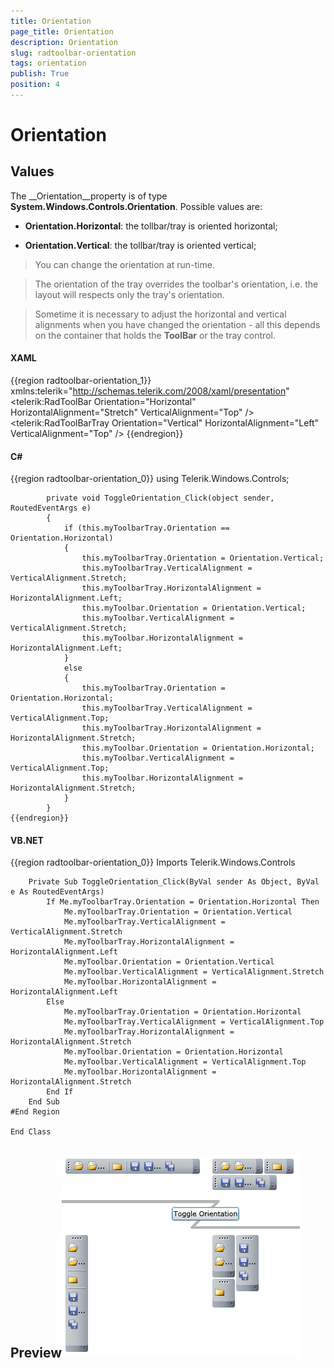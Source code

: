 ```yaml
---
title: Orientation
page_title: Orientation
description: Orientation
slug: radtoolbar-orientation
tags: orientation
publish: True
position: 4
---
```


# Orientation



## Values

The __Orientation__property is of type __System.Windows.Controls.Orientation__.
					Possible values are:
					

* __Orientation.Horizontal__: the tollbar/tray is oriented horizontal;
						

* __Orientation.Vertical__: the tollbar/tray is oriented vertical;
						

>You can change the orientation at run-time.

>The orientation of the tray overrides the toolbar's orientation, i.e. the layout will respects only the tray's orientation.

>Sometime it is necessary to adjust the horizontal and vertical alignments when you have changed the orientation - all this depends on the container that holds the __ToolBar__ or the tray control.
					

#### __XAML__

{{region radtoolbar-orientation_1}}
	xmlns:telerik="http://schemas.telerik.com/2008/xaml/presentation"
	<telerik:RadToolBar Orientation="Horizontal" HorizontalAlignment="Stretch" VerticalAlignment="Top" />
	<telerik:RadToolBarTray Orientation="Vertical" HorizontalAlignment="Left" VerticalAlignment="Top" />
	{{endregion}}



#### __C#__

{{region radtoolbar-orientation_0}}
			using Telerik.Windows.Controls;
	
			private void ToggleOrientation_Click(object sender, RoutedEventArgs e)
			{
				if (this.myToolbarTray.Orientation == Orientation.Horizontal)
				{
					this.myToolbarTray.Orientation = Orientation.Vertical;
					this.myToolbarTray.VerticalAlignment = VerticalAlignment.Stretch;
					this.myToolbarTray.HorizontalAlignment = HorizontalAlignment.Left;
					this.myToolbar.Orientation = Orientation.Vertical;
					this.myToolbar.VerticalAlignment = VerticalAlignment.Stretch;
					this.myToolbar.HorizontalAlignment = HorizontalAlignment.Left;
				}
				else
				{
					this.myToolbarTray.Orientation = Orientation.Horizontal;
					this.myToolbarTray.VerticalAlignment = VerticalAlignment.Top;
					this.myToolbarTray.HorizontalAlignment = HorizontalAlignment.Stretch;
					this.myToolbar.Orientation = Orientation.Horizontal;
					this.myToolbar.VerticalAlignment = VerticalAlignment.Top;
					this.myToolbar.HorizontalAlignment = HorizontalAlignment.Stretch;
				}
			}
	{{endregion}}



#### __VB.NET__

{{region radtoolbar-orientation_0}}
		Imports Telerik.Windows.Controls
	
		Private Sub ToggleOrientation_Click(ByVal sender As Object, ByVal e As RoutedEventArgs)
			If Me.myToolbarTray.Orientation = Orientation.Horizontal Then
				Me.myToolbarTray.Orientation = Orientation.Vertical
				Me.myToolbarTray.VerticalAlignment = VerticalAlignment.Stretch
				Me.myToolbarTray.HorizontalAlignment = HorizontalAlignment.Left
				Me.myToolbar.Orientation = Orientation.Vertical
				Me.myToolbar.VerticalAlignment = VerticalAlignment.Stretch
				Me.myToolbar.HorizontalAlignment = HorizontalAlignment.Left
			Else
				Me.myToolbarTray.Orientation = Orientation.Horizontal
				Me.myToolbarTray.VerticalAlignment = VerticalAlignment.Top
				Me.myToolbarTray.HorizontalAlignment = HorizontalAlignment.Stretch
				Me.myToolbar.Orientation = Orientation.Horizontal
				Me.myToolbar.VerticalAlignment = VerticalAlignment.Top
				Me.myToolbar.HorizontalAlignment = HorizontalAlignment.Stretch
			End If
		End Sub
	#End Region
	
	End Class



## Preview![](images/RadToolBar_orientation.png)
